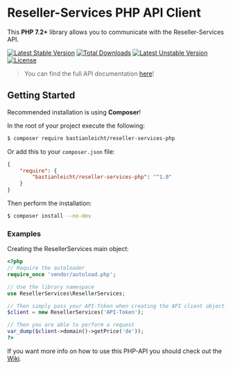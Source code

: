 Reseller-Services PHP API Client
=======================
This **PHP 7.2+** library allows you to communicate with the Reseller-Services API.

[![Latest Stable Version](http://poser.pugx.org/bastianleicht/reseller-services-php/v)](https://packagist.org/packages/bschleyer/reseller-services-phpclient)
[![Total Downloads](http://poser.pugx.org/bastianleicht/reseller-services-php/downloads)](https://packagist.org/packages/bschleyer/reseller-services-phpclient)
[![Latest Unstable Version](http://poser.pugx.org/bastianleicht/reseller-services-php/v/unstable)](https://packagist.org/packages/bschleyer/reseller-services-phpclient)
[![License](http://poser.pugx.org/bastianleicht/reseller-services-php/license)](https://packagist.org/packages/bastianleicht/reseller-services-php)

> You can find the full API documentation [here](https://docs.reseller-services.de)!

## Getting Started

Recommended installation is using **Composer**!

In the root of your project execute the following:
```sh
$ composer require bastianleicht/reseller-services-php
```

Or add this to your `composer.json` file:
```json
{
    "require": {
        "bastianleicht/reseller-services-php": "^1.0"
    }
}
```

Then perform the installation:
```sh
$ composer install --no-dev
```

### Examples

Creating the ResellerServices main object:
```php
<?php
// Require the autoloader
require_once 'vendor/autoload.php';

// Use the library namespace
use ResellerServices\ResellerServices;

// Then simply pass your API-Token when creating the API client object.
$client = new ResellerServices('API-Token');

// Then you are able to perform a request
var_dump($client->domain()->getPrice('de'));
?>
```

If you want more info on how to use this PHP-API you should check out the [Wiki](https://github.com/bschleyer/reseller-services-phpclient/wiki).
